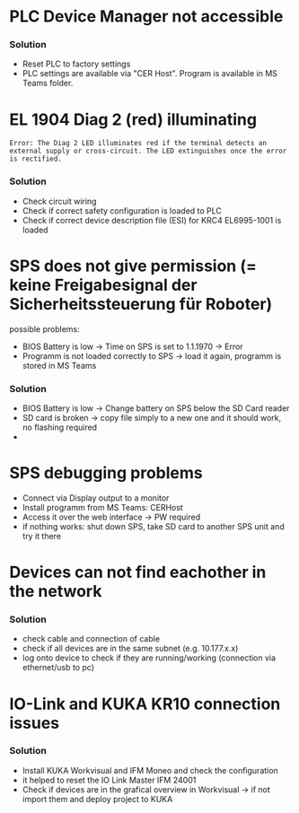 # PLC Device Manager not accessible

### Solution
- Reset PLC to factory settings
- PLC settings are available via "CER Host". Program is available in MS Teams folder.


# EL 1904 Diag 2 (red) illuminating

`Error: The Diag 2 LED illuminates red if the terminal detects an external supply or cross-circuit. The LED
extinguishes once the error is rectified.`

### Solution
- Check circuit wiring
- Check if correct safety configuration is loaded to PLC
- Check if correct device description file (ESI) for KRC4 EL6995-1001 is loaded


# SPS does not give permission (= keine Freigabesignal der Sicherheitssteuerung für Roboter)
possible problems:
- BIOS Battery is low -> Time on SPS is set to 1.1.1970 -> Error
- Programm is not loaded correctly to SPS -> load it again, programm is stored in MS Teams

### Solution
- BIOS Battery is low -> Change battery on SPS below the SD Card reader
- SD card is broken -> copy file simply to a new one and it should work, no flashing required
- 

# SPS debugging problems
- Connect via Display output to a monitor
- Install programm from MS Teams: CERHost
- Access it over the web interface -> PW required
- if nothing works: shut down SPS, take SD card to another SPS unit and try it there

# Devices can not find eachother in the network

### Solution
- check cable and connection of cable
- check if all devices are in the same subnet (e.g. 10.177.x.x) 
- log onto device to check if they are running/working (connection via ethernet/usb to pc)
  

# IO-Link and KUKA KR10 connection issues
### Solution
- Install KUKA Workvisual and IFM Moneo and check the configuration
- it helped to reset the IO Link Master IFM 24001 
- Check if devices are in the grafical overview in Workvisual -> if not import them and deploy project to KUKA